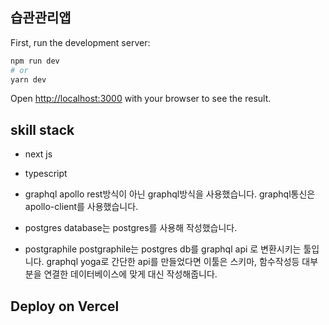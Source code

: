 ## 습관관리앱

First, run the development server:

```bash
npm run dev
# or
yarn dev
```

Open [http://localhost:3000](http://localhost:3000) with your browser to see the result.

## skill stack
+ next js

+ typescript

+ graphql apollo
    rest방식이 아닌 graphql방식을 사용했습니다.
    graphql통신은 apollo-client를 사용했습니다.
+ postgres
    database는 postgres를 사용해 작성했습니다.
+ postgraphile
    postgraphile는 postgres db를 graphql api 로 변환시키는 툴입니다.
    graphql yoga로 간단한 api를 만들었다면 이툴은
    스키마, 함수작성등 대부분을 연결한 데이터베이스에 맞게 대신 작성해줍니다.


## Deploy on Vercel



